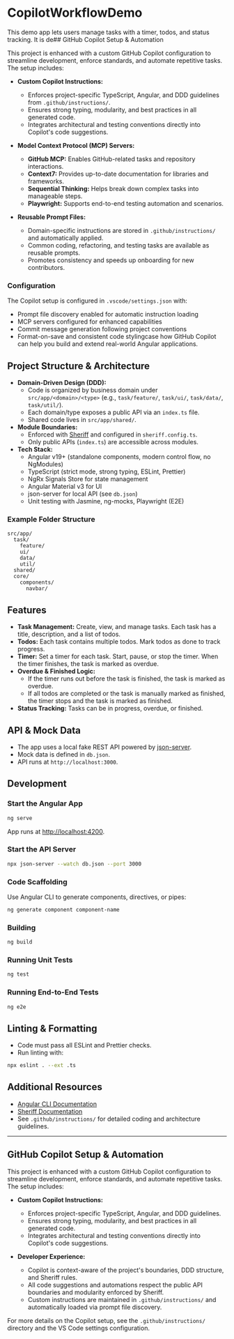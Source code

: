 # CopilotWorkflowDemo

This demo app lets users manage tasks with a timer, todos, and status tracking. It is de## GitHub Copilot Setup & Automation

This project is enhanced with a custom GitHub Copilot configuration to streamline development, enforce standards, and automate repetitive tasks. The setup includes:

- **Custom Copilot Instructions:**

  - Enforces project-specific TypeScript, Angular, and DDD guidelines from `.github/instructions/`.
  - Ensures strong typing, modularity, and best practices in all generated code.
  - Integrates architectural and testing conventions directly into Copilot's code suggestions.

- **Model Context Protocol (MCP) Servers:**

  - **GitHub MCP:** Enables GitHub-related tasks and repository interactions.
  - **Context7:** Provides up-to-date documentation for libraries and frameworks.
  - **Sequential Thinking:** Helps break down complex tasks into manageable steps.
  - **Playwright:** Supports end-to-end testing automation and scenarios.

- **Reusable Prompt Files:**

  - Domain-specific instructions are stored in `.github/instructions/` and automatically applied.
  - Common coding, refactoring, and testing tasks are available as reusable prompts.
  - Promotes consistency and speeds up onboarding for new contributors.

### Configuration

The Copilot setup is configured in `.vscode/settings.json` with:

- Prompt file discovery enabled for automatic instruction loading
- MCP servers configured for enhanced capabilities
- Commit message generation following project conventions
- Format-on-save and consistent code stylingcase how GitHub Copilot can help you build and extend real-world Angular applications.

## Project Structure & Architecture

- **Domain-Driven Design (DDD):**
  - Code is organized by business domain under `src/app/<domain>/<type>` (e.g., `task/feature/`, `task/ui/`, `task/data/`, `task/util/`).
  - Each domain/type exposes a public API via an `index.ts` file.
  - Shared code lives in `src/app/shared/`.
- **Module Boundaries:**
  - Enforced with [Sheriff](https://github.com/softarc-consulting/sheriff) and configured in `sheriff.config.ts`.
  - Only public APIs (`index.ts`) are accessible across modules.
- **Tech Stack:**
  - Angular v19+ (standalone components, modern control flow, no NgModules)
  - TypeScript (strict mode, strong typing, ESLint, Prettier)
  - NgRx Signals Store for state management
  - Angular Material v3 for UI
  - json-server for local API (see `db.json`)
  - Unit testing with Jasmine, ng-mocks, Playwright (E2E)

### Example Folder Structure

```text
src/app/
  task/
    feature/
    ui/
    data/
    util/
  shared/
  core/
    components/
      navbar/
```

## Features

- **Task Management:** Create, view, and manage tasks. Each task has a title, description, and a list of todos.
- **Todos:** Each task contains multiple todos. Mark todos as done to track progress.
- **Timer:** Set a timer for each task. Start, pause, or stop the timer. When the timer finishes, the task is marked as overdue.
- **Overdue & Finished Logic:**
  - If the timer runs out before the task is finished, the task is marked as overdue.
  - If all todos are completed or the task is manually marked as finished, the timer stops and the task is marked as finished.
- **Status Tracking:** Tasks can be in progress, overdue, or finished.

## API & Mock Data

- The app uses a local fake REST API powered by [json-server](https://github.com/typicode/json-server#readme).
- Mock data is defined in `db.json`.
- API runs at `http://localhost:3000`.

## Development

### Start the Angular App

```bash
ng serve
```

App runs at [http://localhost:4200](http://localhost:4200).

### Start the API Server

```bash
npx json-server --watch db.json --port 3000
```

### Code Scaffolding

Use Angular CLI to generate components, directives, or pipes:

```bash
ng generate component component-name
```

### Building

```bash
ng build
```

### Running Unit Tests

```bash
ng test
```

### Running End-to-End Tests

```bash
ng e2e
```

## Linting & Formatting

- Code must pass all ESLint and Prettier checks.
- Run linting with:

```bash
npx eslint . --ext .ts
```

## Additional Resources

- [Angular CLI Documentation](https://angular.dev/tools/cli)
- [Sheriff Documentation](https://sheriff.softarc.io/)
- See `.github/instructions/` for detailed coding and architecture guidelines.

---

## GitHub Copilot Setup & Automation

This project is enhanced with a custom GitHub Copilot configuration to streamline development, enforce standards, and automate repetitive tasks. The setup includes:

- **Custom Copilot Instructions:**

  - Enforces project-specific TypeScript, Angular, and DDD guidelines.
  - Ensures strong typing, modularity, and best practices in all generated code.
  - Integrates architectural and testing conventions directly into Copilot's code suggestions.

- **Developer Experience:**
  - Copilot is context-aware of the project's boundaries, DDD structure, and Sheriff rules.
  - All code suggestions and automations respect the public API boundaries and modularity enforced by Sheriff.
  - Custom instructions are maintained in `.github/instructions/` and automatically loaded via prompt file discovery.

For more details on the Copilot setup, see the `.github/instructions/` directory and the VS Code settings configuration.
